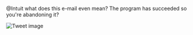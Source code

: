@Intuit what does this e-mail even mean? The program has succeeded so you're abandoning it?


![Tweet image](/asset/crosspoast/FG0bE8kXMAMjfrq.png)

